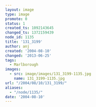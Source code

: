 ```yaml
---
layout: image
type: image
promote: 0
status: 1
created_ts: 1092143645
changed_ts: 1372159439
node_id: 1135
title: '131_3199'
author: anj
created: '2004-08-10'
changed: '2013-06-25'
tags:
  - Marlborough
images:
  - src: image/images/131_3199-1135.jpg
    name: 131_3199-1135.jpg
url: "/2004/08/10/131_3199/"
aliases:
  - "/node/1135/"
date: '2004-08-10'
---
```


